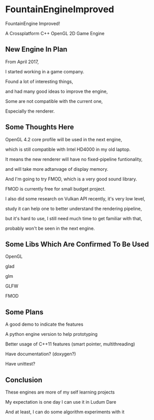 FountainEngineImproved
======================

FountainEngine Improved!

A Crossplatform C++ OpenGL 2D Game Engine


New Engine In Plan
------------------

From April 2017,

I started working in a game company.

Found a lot of interesting things,

and had many good ideas to improve the engine,

Some are not compatible with the current one,

Especially the renderer.


Some Thoughts Here
------------------

OpenGL 4.2 core profile will be used in the next engine,

which is still compatible with Intel HD4000 in my old laptop.

It means the new renderer will have no fixed-pipeline funtionality,

and will take more adtanvage of display memory.

And I'm going to try FMOD, which is a very good sound library.

FMOD is currently free for small budget project.

I also did some research on Vulkan API recently, it's very low level,

study it can help one to better understand the rendering pipeline,

but it's hard to use, I still need much time to get familiar with that,

probably won't be seen in the next engine.


Some Libs Which Are Confirmed To Be Used
----------------------------------------

OpenGL

glad

glm

GLFW

FMOD


Some Plans
----------

A good demo to indicate the features

A python engine version to help prototyping

Better usage of C++11 features (smart pointer, multithreading)

Have documentation? (doxygen?)

Have unittest?


Conclusion
----------

These engines are more of my self learning projects

My expectation is one day I can use it in Ludum Dare

And at least, I can do some algorithm experiments with it
